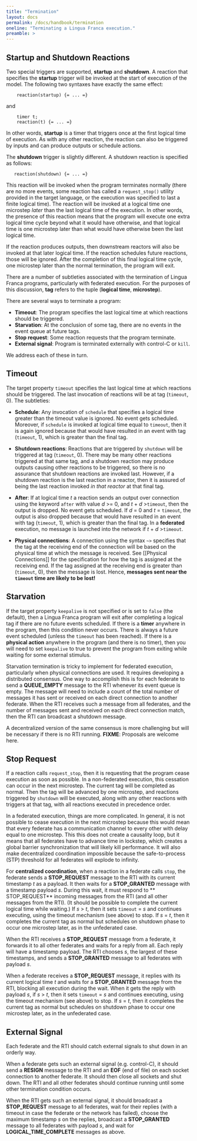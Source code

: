 ```yaml
---
title: "Termination"
layout: docs
permalink: /docs/handbook/termination
oneline: "Terminating a Lingua Franca execution."
preamble: >
---
```


## Startup and Shutdown Reactions

Two special triggers are supported, **startup** and **shutdown**. A reaction that specifies the **startup** trigger will be invoked at the start of execution of the model. The following two syntaxes have exactly the same effect:

```
    reaction(startup) {= ... =}
```

and

```
    timer t;
    reaction(t) {= ... =}
```

In other words, **startup** is a timer that triggers once at the first logical time of execution. As with any other reaction, the reaction can also be triggered by inputs and can produce outputs or schedule actions.

The **shutdown** trigger is slightly different. A shutdown reaction is specified as follows:

```
   reaction(shutdown) {= ... =}
```

This reaction will be invoked when the program terminates normally (there are no more events, some reaction has called a `request_stop()` utility provided in the target language, or the execution was specified to last a finite logical time). The reaction will be invoked at a logical time one microstep _later_ than the last logical time of the execution. In other words, the presence of this reaction means that the program will execute one extra logical time cycle beyond what it would have otherwise, and that logical time is one microstep later than what would have otherwise been the last logical time.

If the reaction produces outputs, then downstream reactors will also be invoked at that later logical time. If the reaction schedules future reactions, those will be ignored. After the completion of this final logical time cycle, one microstep later than the normal termination, the program will exit.

There are a number of subtleties associated with the termination of Lingua Franca programs, particularly with federated execution. For the purposes of this discussion, **tag** refers to the tuple (**logical time**, **microstep**).

There are several ways to terminate a program:

- **Timeout**: The program specifies the last logical time at which reactions should be triggered.
- **Starvation**: At the conclusion of some tag, there are no events in the event queue at future tags.
- **Stop request**: Some reaction requests that the program terminate.
- **External signal**: Program is terminated externally with control-C or `kill`.

We address each of these in turn.

## Timeout

The target property `timeout` specifies the last logical time at which reactions should be triggered. The last invocation of reactions will be at tag (`timeout`, 0). The subtleties:

- **Schedule**: Any invocation of `schedule` that specifies a logical time greater than the timeout value is ignored. No event gets scheduled. Moreover, if `schedule` is invoked at logical time equal to `timeout`, then it is again ignored because that would have resulted in an event with tag (`timeout`, 1), which is greater than the final tag.

- **Shutdown reactions**: Reactions that are triggered by `shutdown` will be triggered at tag (`timeout`, 0). There may be many other reactions triggered at that same tag, and a shutdown reaction may produce outputs causing other reactions to be triggered, so there is no assurance that shutdown reactions are invoked last. However, if a shutdown reaction is the last reaction in a reactor, then it is assured of being the last reaction invoked _in that reactor_ at that final tag.

- **After**: If at logical time _t_ a reaction sends an output over connection using the keyword `after` with value _d_ >= 0, and _t_ + _d_ >`timeout`, then the output is dropped. No event gets scheduled. If _d_ = 0 and _t_ = `timeout`, the output is also dropped because that would have resulted in an event with tag (`timeout`, 1), which is greater than the final tag. In a **federated** execution, no message is launched into the network if _t_ + _d_ >`timeout`.

- **Physical connections**: A connection using the syntax `~>` specifies that the tag at the receiving end of the connection will be based on the physical time at which the message is received. See [[Physical Connections]] for the specification for how the tag is assigned at the receiving end. If the tag assigned at the receiving end is greater than (`timeout`, 0), then the message is lost. Hence, **messages sent near the `timeout` time are likely to be lost!**

## Starvation

If the target property `keepalive` is not specified or is set to `false` (the default), then a Lingua Franca program will exit after completing a logical tag if there are no future events scheduled. If there is a **timer** anywhere in the program, then this condition never occurs. There is always a future event scheduled (unless the `timeout` has been reached). If there is a **physical action** anywhere in the program (and there is no timer), then you will need to set `keepalive` to true to prevent the program from exiting while waiting for some external stimulus.

Starvation termination is tricky to implement for federated execution, particularly when physical connections are used. It requires developing a distributed consensus. One way to accomplish this is for each federate to send a **QUEUE_EMPTY** message to the RTI whenever its event queue is empty. The message will need to include a count of the total number of messages it has sent or received on each direct connection to another federate. When the RTI receives such a message from all federates, and the number of messages sent and received on each direct connection match, then the RTI can broadcast a shutdown message.

A decentralized version of the same consensus is more challenging but will be necessary if there is no RTI running. **FIXME**: Proposals are welcome here.

## Stop Request

If a reaction calls `request_stop`, then it is requesting that the program cease execution as soon as possible. In a non-federated execution, this cessation can occur in the next microstep. The current tag will be completed as normal. Then the tag will be advanced by one microstep, and reactions triggered by `shutdown` will be executed, along with any other reactions with triggers at that tag, with all reactions executed in precedence order.

In a federated execution, things are more complicated. In general, it is not possible to cease execution in the next microstep because this would mean that every federate has a communication channel to every other with delay equal to one microstep. This this does not create a causality loop, but it means that all federates have to advance time in lockstep, which creates a global barrier synchronization that will likely kill performance. It will also make decentralized coordination impossible because the safe-to-process (STP) threshold for all federates will explode to infinity.

For **centralized coordination**, when a reaction in a federate calls `stop`, the federate sends a **STOP_REQUEST** message to the RTI with its current timestamp _t_ as a payload. It then waits for a **STOP_GRANTED** message with a timestamp payload _s_. During this wait, it must respond to ** STOP_REQUEST** incoming messages from the RTI (and all other messages from the RTI). (It should be possible to complete the current logical time while waiting.) If _s_ > _t_, then it sets `timeout` = _s_ and continues executing, using the timeout mechanism (see above) to stop. If _s_ = _t_, then it completes the current tag as normal but schedules on shutdown phase to occur one microstep later, as in the unfederated case.

When the RTI receives a **STOP_REQUEST** message from a federate, it forwards it to all other federates and waits for a reply from all. Each reply will have a timestamp payload. The RTI chooses _s_, the largest of these timestamps, and sends a **STOP_GRANTED** message to all federates with payload _s_.

When a federate receives a **STOP_REQUEST** message, it replies with its current logical time _t_ and waits for a **STOP_GRANTED** message from the RTI, blocking all execution during the wait. When it gets the reply with payload _s_, if _s_ > _t_, then it sets `timeout` = _s_ and continues executing, using the timeout mechanism (see above) to stop. If _s_ = _t_, then it completes the current tag as normal but schedules on shutdown phase to occur one microstep later, as in the unfederated case.

## External Signal

Each federate and the RTI should catch external signals to shut down in an orderly way.

When a federate gets such an external signal (e.g. control-C), it should send a **RESIGN** message to the RTI and an **EOF** (end of file) on each socket connection to another federate. It should then close all sockets and shut down. The RTI and all other federates should continue running until some other termination condition occurs.

When the RTI gets such an external signal, it should broadcast a **STOP_REQUEST** message to all federates, wait for their replies (with a timeout in case the federate or the network has failed), choose the maximum timestamp _s_ on the replies, broadcast a **STOP_GRANTED** message to all federates with payload _s_, and wait for **LOGICAL_TIME_COMPLETE** messages as above.
